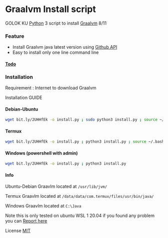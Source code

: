 # Graalvm Install script

GOLOK KU [Python](https://www.python.org/) 3 script to install [Graalvm](https://www.graalvm.org/) 8/11

### Feature
 - Install Graalvm java latest version using [Github API](https://docs.github.com/en/free-pro-team@latest/rest)
 - Easy to install only one line command line
 
#### [Todo](https://github.com/GOLOKKU/Graalvm-Java-Install/blob/main/other/todo.md)

### Installation
Requirement : Internet to download Graalvm

Installation GUIDE
#### Debian-Ubuntu
```sh
wget bit.ly/2UHHfEk -o install.py ; sudo python3 install.py ; source ~/.bashrc
```
#### Termux
```sh
wget bit.ly/2UHHfEk -o install.py ; python3 install.py ; source ~/.bashrc
```
#### Windows (powershell with admin)
```sh
wget bit.ly/2UHHfEk -o install.py ; python3 install.py
```
#### Info 

Ubuntu-Debian
Graavlm located at `/usr/lib/jvm/`

Termux
Graavlm located at `/data/data/com.termux/files/usr/bin/java/`

Windows
Graavlm located at `C:\Java`

Note this is only tested on ubuntu WSL 1 20.04 
if you found any problem you can [Report here](https://github.com/GOLOKKU/shortcode/issues)

License [MIT](https://github.com/GOLOKKU/Graalvm-Java-Install/blob/main/LICENSE)
